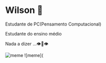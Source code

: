 # Wilson 🤭

Estudante de PC(Pensamento Computacional)

Estudante do ensino médio 

Nada a dizer ...👁👄👁

![meme](https://media.tenor.com/fVuQICSLxu8AAAAi/wolf-dancing-meme-dancing-wolf-meme.gif)
![meme](
